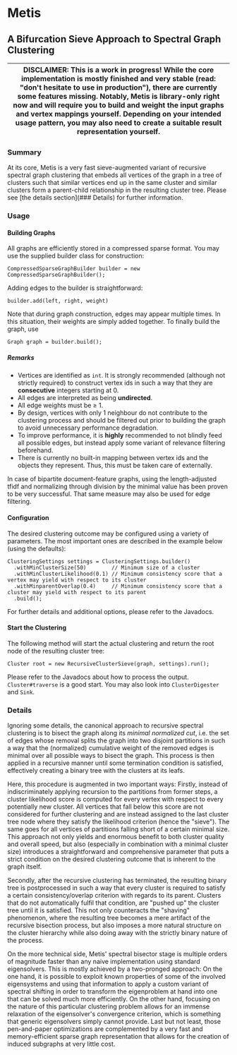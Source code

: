 # Metis
## A Bifurcation Sieve Approach to Spectral Graph Clustering

| DISCLAIMER: This is a work in progress! While the core implementation is mostly finished and very stable (read: "don't hesitate to use in production"), there are currently some features missing. Notably, Metis is library-only right now and will require you to build and weight the input graphs and vertex mappings yourself. Depending on your intended usage pattern, you may also need to create a suitable result representation yourself. |
| --- |

### Summary

At its core, Metis is a very fast sieve-augmented variant of recursive spectral graph clustering that embeds all
vertices of the graph in a tree of clusters such that similar vertices end up in the same cluster and similar clusters
form a parent-child relationship in the resulting cluster tree. Please see [the details section](### Details) for
further information.

### Usage

#### Building Graphs

All graphs are efficiently stored in a compressed sparse format. You may use the supplied
builder class for construction:
```
CompressedSparseGraphBuilder builder = new CompressedSparseGraphBuilder();
```
Adding edges to the builder is straightforward:
```
builder.add(left, right, weight)
```
Note that during graph construction, edges may appear multiple times. In this situation,
their weights are simply added together. To finally build the graph, use  
```
Graph graph = builder.build();
```

##### Remarks
 - Vertices are identified as `int`. It is strongly recommended (although not strictly required) to construct vertex ids in such a way that they are **consecutive** integers starting at 0.
 - All edges are interpreted as being **undirected**.
 - All edge weights must be ≥ 1.
 - By design, vertices with only 1 neighbour do not contribute to the clustering process and should be filtered out prior to building the graph to avoid unnecessary performance degradation.
 - To improve performance, it is **highly** recommended to not blindly feed all possible edges, but instead apply some variant of relevance filtering beforehand. 
 - There is currently no built-in mapping between vertex ids and the objects they represent. Thus, this must be taken care of externally. 

In case of bipartite document-feature graphs, using the length-adjusted tfidf and normalizing through division by the minimal value has been proven to be very successful. That same measure may also be used for edge filtering.

#### Configuration

The desired clustering outcome may be configured using a variety of parameters.
The most important ones are described in the example below (using the defaults):

```
ClusteringSettings settings = ClusteringSettings.builder()
  .withMinClusterSize(50)        // Minimum size of a cluster
  .withMinClusterLikelihood(0.1) // Minimum consistency score that a vertex may yield with respect to its cluster
  .withMinparentOverlap(0.4)     // Minimum consistency score that a cluster may yield with respect to its parent
  .build();
```

For further details and additional options, please refer to the Javadocs.

#### Start the Clustering

The following method will start the actual clustering and return the root node of the resulting cluster tree:
```
Cluster root = new RecursiveClusterSieve(graph, settings).run();
```
Please refer to the Javadocs about how to process the output. `Cluster#traverse` is a good start.
You may also look into `ClusterDigester` and `Sink`.

### Details

Ignoring some details, the canonical approach to recursive spectral clustering is to bisect the graph
along its *minimal normalized cut*, i.e. the set of edges whose removal splits the graph into two disjoint partitions in
such a way that the (normalized) cumulative weight of the removed edges is minimal over all possible ways to bisect
the graph. This process is then applied in a recursive manner until some termination condition is satisfied,
effectively creating a binary tree with the clusters at its leafs.

Here, this procedure is augmented in two important ways: Firstly, instead of indiscriminately applying recursion to the
partitions from former steps, a cluster likelihood score is computed for every vertex with respect to every potentially
new cluster. All vertices that fall below this score are not considered for further clustering and are instead assigned
to the last cluster tree node where they satisfy the likelihood criterion (hence the "sieve"). The same goes for all
vertices of partitions falling short of a certain minimal size. This approach not only yields and enormous benefit to
both cluster quality and overall speed, but also (especially in combination with a minimal cluster size)
introduces a straightforward and comprehensive parameter that puts a strict condition on the desired clustering outcome
that is inherent to the graph itself.

Secondly, after the recursive clustering has terminated, the resulting binary tree is postprocessed in such a way that
every cluster is required to satisfy a certain consistency/overlap criterion with regards to its parent. Clusters that do not
automatically fulfil that condition, are "pushed up" the cluster tree until it is satisfied. This not only
counteracts the "shaving" phenomenon, where the resulting tree becomes a mere artifact of the recursive bisection
process, but also imposes a more natural structure on the cluster hierarchy while also doing away with the strictly
binary nature of the process.

On the more technical side, Metis' spectral bisector stage is multiple orders of magnitude faster than any naive
implementation using standard eigensolvers. This is mostly achieved by a two-pronged approach: On the one hand, it
is possible to exploit known properties of some of the involved eigensystems and using that information to apply a
custom variant of spectral shifting in order to transform the eigenproblem at hand into one that can be solved much
more efficiently. On the other hand, focusing on the nature of this particular clustering problem allows for an
immense relaxation of the eigensolver's convergence criterion, which is something that generic eigensolvers simply
cannot provide. Last but not least, those pen-and-paper optimizations are complemented by a very fast and
memory-efficient sparse graph representation that allows for the creation of induced subgraphs at very little cost.
